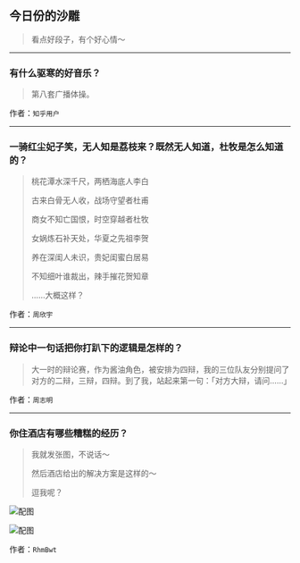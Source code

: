 ## 今日份的沙雕

> 看点好段子，有个好心情～


 
---

### 有什么驱寒的好音乐？

> 第八套广播体操。


作者：`知乎用户`

---

### 一骑红尘妃子笑，无人知是荔枝来？既然无人知道，杜牧是怎么知道的？

> 桃花潭水深千尺，两栖海底人李白
> 
> 古来白骨无人收，战场守望者杜甫
> 
> 商女不知亡国恨，时空穿越者杜牧
> 
> 女娲炼石补天处，华夏之先祖李贺
> 
> 养在深闺人未识，贵妃闺蜜白居易
> 
> 不知细叶谁裁出，辣手摧花贺知章
> 
> ……大概这样？


作者：`周欣宇`

---

### 辩论中一句话把你打趴下的逻辑是怎样的？

> 大一时的辩论赛，作为酱油角色，被安排为四辩，我的三位队友分别提问了对方的二辩，三辩，四辩。到了我，站起来第一句：「对方大辩，请问……」


作者：`周志明`

---

### 你住酒店有哪些糟糕的经历？

> 我就发张图，不说话～
> 
> 然后酒店给出的解决方案是这样的～
> 
> 逗我呢？



![配图](http://pic3.zhimg.com/70/a124cb044b264073bc5c87efcec878ee_b.jpg)



![配图](http://pic4.zhimg.com/70/b06833862825f41e1342cc82ad1ad23f_b.jpg)


作者：`RhmBwt`